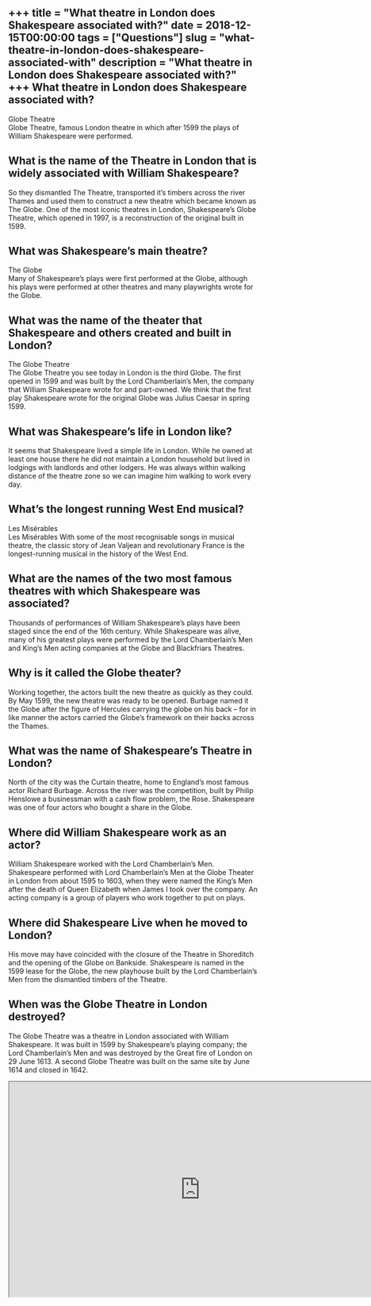 +++
title = "What theatre in London does Shakespeare associated with?"
date = 2018-12-15T00:00:00
tags = ["Questions"]
slug = "what-theatre-in-london-does-shakespeare-associated-with"
description = "What theatre in London does Shakespeare associated with?"
+++
What theatre in London does Shakespeare associated with?
--------------------------------------------------------

Globe Theatre  
Globe Theatre, famous London theatre in which after 1599 the plays of William Shakespeare were performed.

What is the name of the Theatre in London that is widely associated with William Shakespeare?
---------------------------------------------------------------------------------------------

So they dismantled The Theatre, transported it’s timbers across the river Thames and used them to construct a new theatre which became known as The Globe. One of the most iconic theatres in London, Shakespeare’s Globe Theatre, which opened in 1997, is a reconstruction of the original built in 1599.

What was Shakespeare’s main theatre?
------------------------------------

The Globe  
Many of Shakespeare’s plays were first performed at the Globe, although his plays were performed at other theatres and many playwrights wrote for the Globe.

What was the name of the theater that Shakespeare and others created and built in London?
-----------------------------------------------------------------------------------------

The Globe Theatre  
The Globe Theatre you see today in London is the third Globe. The first opened in 1599 and was built by the Lord Chamberlain’s Men, the company that William Shakespeare wrote for and part-owned. We think that the first play Shakespeare wrote for the original Globe was Julius Caesar in spring 1599.

What was Shakespeare’s life in London like?
-------------------------------------------

It seems that Shakespeare lived a simple life in London. While he owned at least one house there he did not maintain a London household but lived in lodgings with landlords and other lodgers. He was always within walking distance of the theatre zone so we can imagine him walking to work every day.

What’s the longest running West End musical?
--------------------------------------------

Les Misérables  
Les Misérables With some of the most recognisable songs in musical theatre, the classic story of Jean Valjean and revolutionary France is the longest-running musical in the history of the West End.

What are the names of the two most famous theatres with which Shakespeare was associated?
-----------------------------------------------------------------------------------------

Thousands of performances of William Shakespeare’s plays have been staged since the end of the 16th century. While Shakespeare was alive, many of his greatest plays were performed by the Lord Chamberlain’s Men and King’s Men acting companies at the Globe and Blackfriars Theatres.

Why is it called the Globe theater?
-----------------------------------

Working together, the actors built the new theatre as quickly as they could. By May 1599, the new theatre was ready to be opened. Burbage named it the Globe after the figure of Hercules carrying the globe on his back – for in like manner the actors carried the Globe’s framework on their backs across the Thames.

What was the name of Shakespeare’s Theatre in London?
-----------------------------------------------------

North of the city was the Curtain theatre, home to England’s most famous actor Richard Burbage. Across the river was the competition, built by Philip Henslowe a businessman with a cash flow problem, the Rose. Shakespeare was one of four actors who bought a share in the Globe.

Where did William Shakespeare work as an actor?
-----------------------------------------------

William Shakespeare worked with the Lord Chamberlain’s Men. Shakespeare performed with Lord Chamberlain’s Men at the Globe Theater in London from about 1595 to 1603, when they were named the King’s Men after the death of Queen Elizabeth when James I took over the company. An acting company is a group of players who work together to put on plays.

Where did Shakespeare Live when he moved to London?
---------------------------------------------------

His move may have coincided with the closure of the Theatre in Shoreditch and the opening of the Globe on Bankside. Shakespeare is named in the 1599 lease for the Globe, the new playhouse built by the Lord Chamberlain’s Men from the dismantled timbers of the Theatre.

When was the Globe Theatre in London destroyed?
-----------------------------------------------

The Globe Theatre was a theatre in London associated with William Shakespeare. It was built in 1599 by Shakespeare’s playing company; the Lord Chamberlain’s Men and was destroyed by the Great fire of London on 29 June 1613. A second Globe Theatre was built on the same site by June 1614 and closed in 1642.

<iframe allow="accelerometer; autoplay; clipboard-write; encrypted-media; gyroscope; picture-in-picture" allowfullscreen="" class="__youtube_prefs__  epyt-is-override  no-lazyload" data-no-lazy="1" data-origheight="433" data-origwidth="770" data-skipgform_ajax_framebjll="" height="433" id="_ytid_31165" loading="lazy" src="https://www.youtube.com/embed/2onR_gUZfak?enablejsapi=1&autoplay=0&cc_load_policy=0&cc_lang_pref=&iv_load_policy=1&loop=0&modestbranding=0&rel=1&fs=1&playsinline=0&autohide=2&theme=dark&color=red&controls=1&" title="YouTube player" width="770"></iframe>
